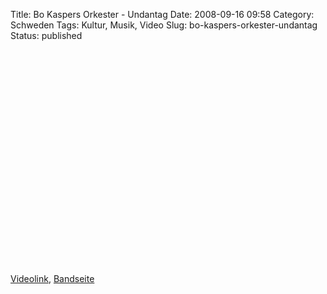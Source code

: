 Title: Bo Kaspers Orkester - Undantag
Date: 2008-09-16 09:58
Category: Schweden
Tags: Kultur, Musik, Video
Slug: bo-kaspers-orkester-undantag
Status: published

<p>
<object width="425" height="344">
<param name="movie" value="http://www.youtube.com/v/qb4-nmX_ZvY&amp;hl=en&amp;fs=1"></param><param name="allowFullScreen" value="true"></param>
<embed src="http://www.youtube.com/v/qb4-nmX_ZvY&amp;hl=en&amp;fs=1" type="application/x-shockwave-flash" allowfullscreen="true" width="425" height="344">
</embed>
</object>
  
[Videolink](http://www.youtube.com/watch?v=qb4-nmX_ZvY),
[Bandseite](http://www.bokaspers.com)
</p>

